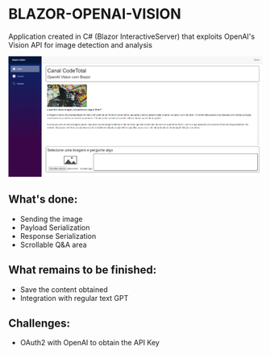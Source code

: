 
# BLAZOR-OPENAI-VISION

Application created in C# (Blazor InteractiveServer) that exploits OpenAI's Vision API for image detection and analysis

![screenshot](readme.png "screenshot")

## What's done:

- Sending the image
- Payload Serialization
- Response Serialization
- Scrollable Q&A area

## What remains to be finished:

- Save the content obtained
- Integration with regular text GPT

## Challenges:

- OAuth2 with OpenAI to obtain the API Key
